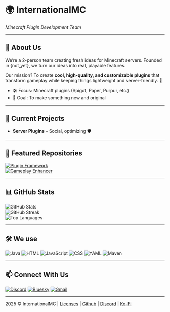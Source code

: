 # 🌍 InternationalMC

*Minecraft Plugin Development Team*

---

## 👋 About Us
We’re a 2-person team creating fresh ideas for Minecraft servers. Founded in {not_yet}, we turn our ideas into real, playable features.

Our mission? To create **cool, high-quality, and customizable plugins** that transform gameplay while keeping things lightweight and server-friendly. 🚀

- 🛠 Focus: Minecraft plugins (Spigot, Paper, Purpur, etc.)
- 🎯 Goal: To make something new and original

---

## 🔨 Current Projects
- **Server Plugins** – Social, optimizing 🛡️  

---

## 🌟 Featured Repositories
[![Plugin Framework](https://github-readme-stats.vercel.app/api/pin/?username=InternationalMC&repo=Valentines&theme=tokyonight)](https://github.com/InternationalMC/Valentines)  
[![Gameplay Enhancer](https://github-readme-stats.vercel.app/api/pin/?username=InternationalMC&repo=Reviews&theme=tokyonight)](https://github.com/InternationalMC/Reviews)

---

## 📊 GitHub Stats
![GitHub Stats](https://github-readme-stats.vercel.app/api?username=InternationalMC&show_icons=true&theme=tokyonight&count_private=true)  
![GitHub Streak](https://github-readme-streak-stats.herokuapp.com/?user=InternationalMC&theme=tokyonight)  
![Top Languages](https://github-readme-stats.vercel.app/api/top-langs/?username=InternationalMC&layout=compact&theme=tokyonight)

---

## 🛠️ We use
![Java](https://img.shields.io/badge/Java-%23ED8B00?style=for-the-badge&logo=openjdk&logoColor=white)
![HTML](https://img.shields.io/badge/HTML-%23E34F26?style=for-the-badge&logo=html5&logoColor=white)
![JavaScript](https://img.shields.io/badge/JavaScript-F7DF1E?style=for-the-badge&logo=javascript&logoColor=000)
![CSS](https://img.shields.io/badge/CSS-639?style=for-the-badge&logo=css&logoColor=fff)
![YAML](https://img.shields.io/badge/YAML-CB171E?style=for-the-badge&logo=yaml&logoColor=fff)
![Maven](https://img.shields.io/badge/Maven-C71A36?style=for-the-badge&logo=apachemaven&logoColor=white)

---

## 📫 Connect With Us
[![Discord](https://img.shields.io/badge/Discord-5865F2?style=for-the-badge&logo=discord&logoColor=white)](https://internationalmc.pages.dev/discord)
[![Bluesky](https://img.shields.io/badge/Bluesky-0285FF?style=for-the-badge&logo=bluesky&logoColor=fff)](https://bsky.app/profile/internationalmc.bsky.social)
[![Gmail](https://img.shields.io/badge/Gmail-D14836?style=for-the-badge&logo=gmail&logoColor=white)](mailto:internationalmc.dev@gmail.com)

---

2025 © InternationalMC | [Licenses](https://github.com/internationalmc/Licenses) | [Github](internationalmc.pages.dev/terms) | [Discord](https://internationalmc.pages.dev/discord) | [Ko-Fi](https://ko-fi.com/internationalmc)
